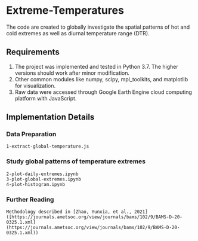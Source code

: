# Extreme-Temperatures
The code are created to globally investigate the spatial patterns of hot and cold extremes as well as diurnal temperature range (DTR). 

## Requirements

1. The project was implemented and tested in Python 3.7. The higher versions should work after minor modification.
2. Other common modules like numpy, scipy, mpl_toolkits, and matplotlib for visualization.
3. Raw data were accessed through Google Earth Engine cloud computing platform with JavaScript.


## Implementation Details

### Data Preparation
```
1-extract-global-temperature.js
```

### Study global patterns of temperature extremes
```
2-plot-daily-extremes.ipynb
3-plot-global-extremes.ipynb
4-plot-histogram.ipynb
```



### Further Reading
```
Methodology described in [Zhao, Yunxia, et al., 2021]([https://journals.ametsoc.org/view/journals/bams/102/9/BAMS-D-20-0325.1.xml](https://journals.ametsoc.org/view/journals/bams/102/9/BAMS-D-20-0325.1.xml))

```



